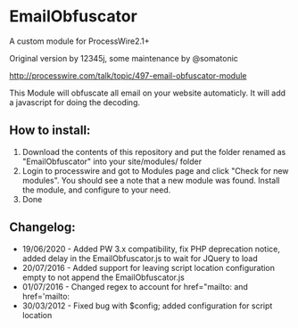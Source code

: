 # EmailObfuscator

A custom module for ProcessWire2.1+

Original version by 12345j, some maintenance by @somatonic

http://processwire.com/talk/topic/497-email-obfuscator-module

This Module will obfuscate all email on your website automaticly. It will add a javascript for doing the decoding.

## How to install:

1. Download the contents of this repository and put the folder renamed as "EmailObfuscator" into your site/modules/ folder
2. Login to processwire and got to Modules page and click "Check for new modules". You should see a note that a new module was found. Install the module, and configure to your need.
3. Done


## Changelog:

* 19/06/2020 - Added PW 3.x compatibility, fix PHP deprecation notice, added delay in the EmailObfuscator.js to wait for JQuery to load
* 20/07/2016 - Added support for leaving script location configuration empty to not append the EmailObfuscator.js
* 01/07/2016 - Changed regex to account for href="mailto: and href='mailto:
* 30/03/2012 - Fixed bug with $config; added configuration for script location
